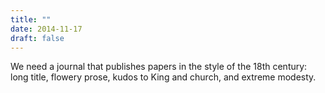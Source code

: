 ```yaml
---
title: ""
date: 2014-11-17
draft: false
---
```

We need a journal that publishes papers in the style of the 18th century: long title, flowery prose, kudos to King and church, and extreme modesty.
